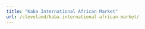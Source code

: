 ```yaml
---
title: "Kaba International African Market"
url: /cleveland/kaba-international-african-market/
---
```

